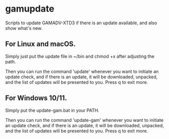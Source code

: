 # gamupdate
Scripts to update GAMADV-XTD3 if there is an update available, and also show what's new.

## For Linux and macOS.
Simply just put the update file in ~/bin and chmod +x after adjusting the path.

Then you can run the command 'update' whenever you want to initiate an update check, and if there is an update, it will be downloaded, unpacked, and the list of updates will be presented to you. Press q to exit more.

## For Windows 10/11.
Simply put the update-gam.bat in your PATH.

Then you can run the command 'update-gam' whenever you want to initiate an update check, and if there is an update, it will be downloaded, unpacked, and the list of updates will be presented to you. Press q to exit more.
